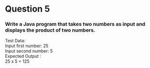 # Question 5

### Write a Java program that takes two numbers as input and displays the product of two numbers.
Test Data:  
Input first number: 25  
Input second number: 5  
Expected Output :  
25 x 5 = 125